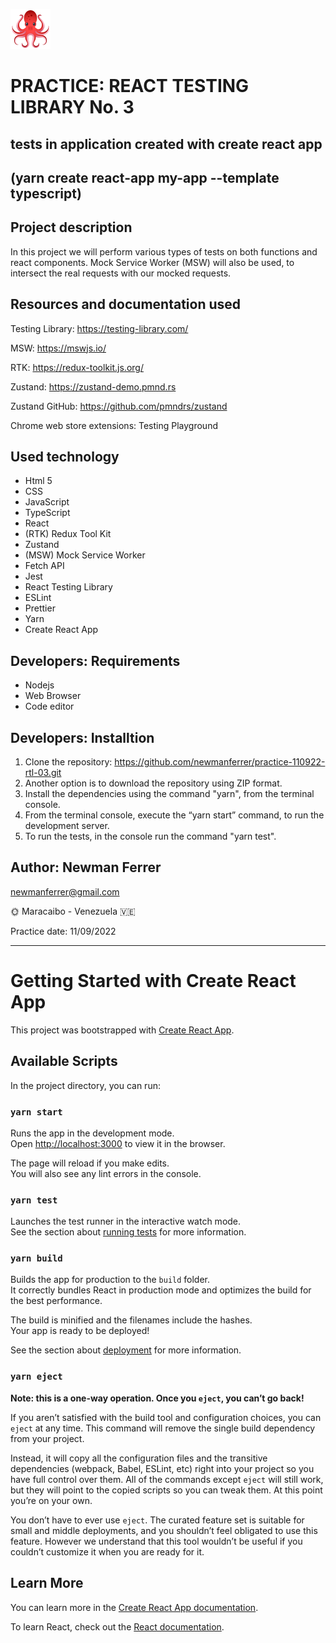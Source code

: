 [![testing library logo](./src/assets/images/react-testing-library-octopus-64x64.png)](https://testing-library.com/)

# PRACTICE: REACT TESTING LIBRARY No. 3

## tests in application created with create react app

## (yarn create react-app my-app --template typescript)

## Project description

In this project we will perform various types of tests on both functions and react components. Mock Service Worker (MSW) will also be used, to intersect the real requests with our mocked requests.

## Resources and documentation used

Testing Library: https://testing-library.com/

MSW: https://mswjs.io/

RTK: https://redux-toolkit.js.org/

Zustand: https://zustand-demo.pmnd.rs

Zustand GitHub: https://github.com/pmndrs/zustand

Chrome web store extensions: Testing Playground

## Used technology

- Html 5
- CSS
- JavaScript
- TypeScript
- React
- (RTK) Redux Tool Kit
- Zustand
- (MSW) Mock Service Worker
- Fetch API
- Jest
- React Testing Library
- ESLint
- Prettier
- Yarn
- Create React App

## Developers: Requirements

- Nodejs
- Web Browser
- Code editor

## Developers: Installtion

1. Clone the repository: https://github.com/newmanferrer/practice-110922-rtl-03.git
2. Another option is to download the repository using ZIP format.
3. Install the dependencies using the command "yarn", from the terminal console.
4. From the terminal console, execute the “yarn start” command, to run the development server.
5. To run the tests, in the console run the command "yarn test".

## Author: Newman Ferrer

newmanferrer@gmail.com

:sun_with_face: Maracaibo - Venezuela :venezuela:

Practice date: 11/09/2022

---

# Getting Started with Create React App

This project was bootstrapped with [Create React App](https://github.com/facebook/create-react-app).

## Available Scripts

In the project directory, you can run:

### `yarn start`

Runs the app in the development mode.\
Open [http://localhost:3000](http://localhost:3000) to view it in the browser.

The page will reload if you make edits.\
You will also see any lint errors in the console.

### `yarn test`

Launches the test runner in the interactive watch mode.\
See the section about [running tests](https://facebook.github.io/create-react-app/docs/running-tests) for more information.

### `yarn build`

Builds the app for production to the `build` folder.\
It correctly bundles React in production mode and optimizes the build for the best performance.

The build is minified and the filenames include the hashes.\
Your app is ready to be deployed!

See the section about [deployment](https://facebook.github.io/create-react-app/docs/deployment) for more information.

### `yarn eject`

**Note: this is a one-way operation. Once you `eject`, you can’t go back!**

If you aren’t satisfied with the build tool and configuration choices, you can `eject` at any time. This command will remove the single build dependency from your project.

Instead, it will copy all the configuration files and the transitive dependencies (webpack, Babel, ESLint, etc) right into your project so you have full control over them. All of the commands except `eject` will still work, but they will point to the copied scripts so you can tweak them. At this point you’re on your own.

You don’t have to ever use `eject`. The curated feature set is suitable for small and middle deployments, and you shouldn’t feel obligated to use this feature. However we understand that this tool wouldn’t be useful if you couldn’t customize it when you are ready for it.

## Learn More

You can learn more in the [Create React App documentation](https://facebook.github.io/create-react-app/docs/getting-started).

To learn React, check out the [React documentation](https://reactjs.org/).
